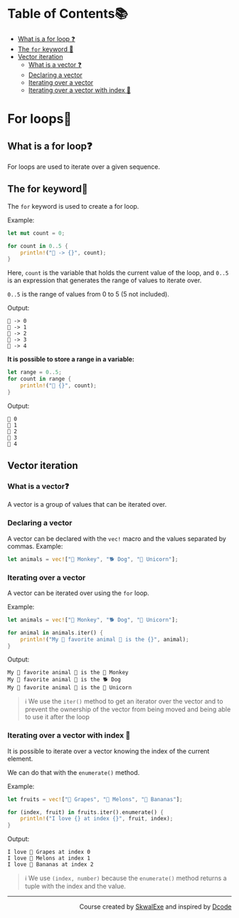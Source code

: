 # Table of Contents📚
- [What is a for loop ❓](#what-is-a-for-loop)
- [The `for` keyword 🔑](#the-for-keyword)
- [Vector iteration](#vector-iteration)
    - [What is a vector ❓](#what-is-a-vector)
    - [Declaring a vector](#declaring-a-vector)
    - [Iterating over a vector](#iterating-over-a-vector)
    - [Iterating over a vector with index 🔢](#iterating-over-a-vector-with-index)


# For loops🔢
## What is a for loop❓
For loops are used to iterate over a given sequence.

## The for keyword🔑
The `for` keyword is used to create a for loop.

Example:

```rust
let mut count = 0;

for count in 0..5 {
    println!("🔢 -> {}", count);
}
```
Here, `count` is the variable that holds the current value of the loop, and `0..5` is an expression that generates the range of values to iterate over. 

`0..5` is the range of values from 0 to 5 (5 not included).

Output:
```
🔢 -> 0
🔢 -> 1
🔢 -> 2
🔢 -> 3
🔢 -> 4
```

**It is possible to store a range in a variable:**
```rust
let range = 0..5;
for count in range {
    println!("📢 {}", count);
}
```
Output:
```
📢 0
📢 1
📢 2
📢 3
📢 4
```
## Vector iteration
### What is a vector❓
A vector is a group of values that can be iterated over.
### Declaring a vector
A vector can be declared with the `vec!` macro and the values separated by commas.
Example:
```rust
let animals = vec!["🐒 Monkey", "🐕 Dog", "🦄 Unicorn"];
```
### Iterating over a vector
A vector can be iterated over using the `for` loop.

Example:
```rust
let animals = vec!["🐒 Monkey", "🐕 Dog", "🦄 Unicorn"];

for animal in animals.iter() {
    println!("My 💫 favorite animal 💫 is the {}", animal);
}
```
Output:
```
My 💫 favorite animal 💫 is the 🐒 Monkey
My 💫 favorite animal 💫 is the 🐕 Dog
My 💫 favorite animal 💫 is the 🦄 Unicorn
```
> ℹ️ We use the `iter()` method to get an iterator over the vector and to prevent the ownership of the vector from being moved and being able to use it after the loop 
### Iterating over a vector  with index 🔢
It is possible to iterate over a vector knowing the index of the current element.

We can do that with the `enumerate()` method.

Example:

```rust
let fruits = vec!["🍇 Grapes", "🍈 Melons", "🍌 Bananas"];

for (index, fruit) in fruits.iter().enumerate() {
    println!("I love {} at index {}", fruit, index);
}
```
Output:
```
I love 🍇 Grapes at index 0 
I love 🍈 Melons at index 1
I love 🍌 Bananas at index 2
```
> ℹ️ We use `(index, number)` because the `enumerate()` method returns a tuple with the index and the value.



<!--
---

<p align="right"><a href="https://github.com/SkwalExe/learn-rust/tree/main/course/for-loops">Next Section ⏭️</a></p>
-->

---

<p align="right">Course created by <a href="https://github.com/SkwalExe/" target="_blank">SkwalExe</a> and inspired by <a href="https://www.youtube.com/watch?v=vOMJlQ5B-M0&list=PLVvjrrRCBy2JSHf9tGxGKJ-bYAN_uDCUL" target="_blank">Dcode</a></p>
